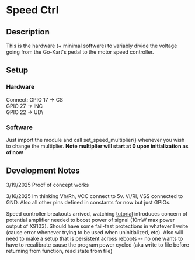 # Speed Ctrl
## Description
This is the hardware (+ minimal software) to variably divide the voltage going from the Go-Kart's pedal to the motor speed controller.

## Setup
### Hardware
Connect:
GPIO 17 -> CS\
GPIO 27 -> INC\
GPIO 22 -> UD\

### Software
Just import the module and call set_speed_multiplier() whenever you wish to change the multiplier. **Note multiplier will start at 0 upon initialization as of now**

## Development Notes
3/19/2025
Proof of concept works

3/16/2025
Im thinking Vh/Rh, VCC  connect to 5v. Vl/Rl, VSS connected to GND. Also all other pins defined in constants for now but just GPIOs.

Speed controller breakouts arrived, watching [tutorial](https://www.youtube.com/watch?v=Zy50ZGSJLqM) introduces concern of potential amplifier needed to boost power of signal (10mW max power output of X9103). Should have some fail-fast protections in whatever I write (cause error whenever trying to be used when uninitialized, etc). Also will need to make a setup that is persistent across reboots -- no one wants to have to recalibrate cause the program power cycled (aka write to file before returning from function, read state from file)
